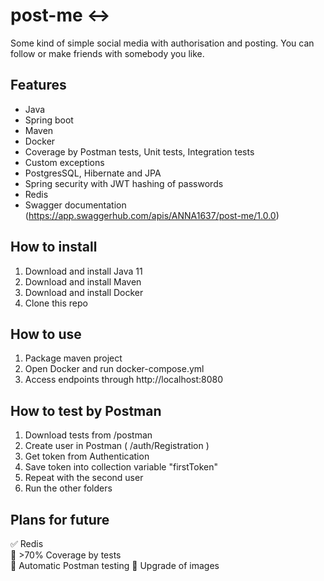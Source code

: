 # post-me :left_right_arrow:

Some kind of simple social media with authorisation and posting. You can follow or make friends with somebody you like.

## Features

* Java
* Spring boot
* Maven
* Docker
* Coverage by Postman tests, Unit tests, Integration tests
* Custom exceptions
* PostgresSQL, Hibernate and JPA
* Spring security with JWT hashing of passwords
* Redis
* Swagger documentation (https://app.swaggerhub.com/apis/ANNA1637/post-me/1.0.0)

## How to install

1. Download and install Java 11
2. Download and install Maven
3. Download and install Docker
4. Clone this repo

## How to use

1. Package maven project
2. Open Docker and run docker-compose.yml
3. Access endpoints through http://localhost:8080

## How to test by Postman

1. Download tests from /postman
2. Create user in Postman ( /auth/Registration )
3. Get token from Authentication
4. Save token into collection variable "firstToken"
5. Repeat with the second user
6. Run the other folders

## Plans for future

:white_check_mark: Redis    
:black_square_button: >70% Coverage by tests    
:black_square_button: Automatic Postman testing
:black_square_button: Upgrade of images  
